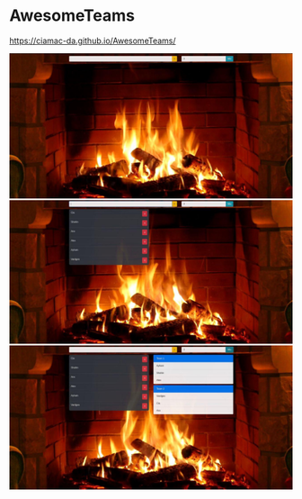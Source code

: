 # AwesomeTeams
https://ciamac-da.github.io/AwesomeTeams/

![](readmeImage/1.jpg)
![](readmeImage/2.jpg)
![](readmeImage/3.jpg)
